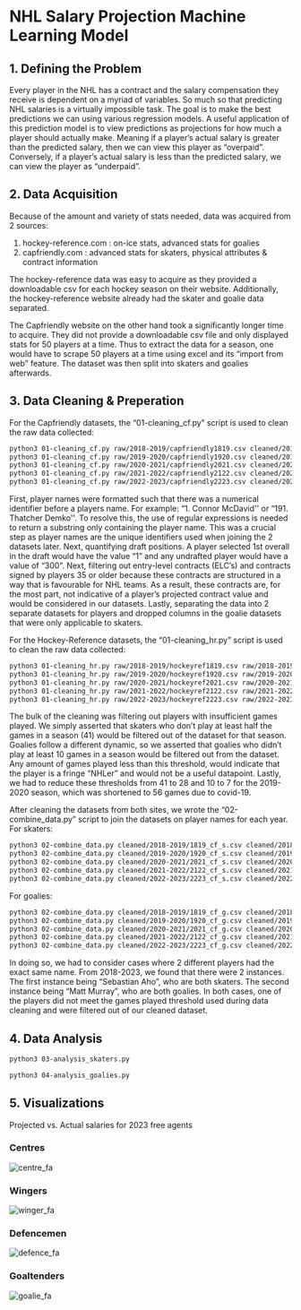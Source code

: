 # NHL Salary Projection Machine Learning Model

## 1. Defining the Problem
Every player in the NHL has a contract and the salary compensation they receive is dependent on a myriad of variables. So much so that predicting NHL salaries is a virtually impossible task. The goal is to make the best predictions we can using various regression models.  A useful application of this prediction model is to view predictions as projections for how much a player should actually make. Meaning if a player’s actual salary is greater than the predicted salary, then we can view this player as “overpaid”. Conversely, if a player’s actual salary is less than the predicted salary, we can view the player as “underpaid”.



## 2. Data Acquisition
Because of the amount and variety of stats needed, data was acquired from 2 sources:
1) hockey-reference.com : on-ice stats, advanced stats for goalies
2) capfriendly.com : advanced stats for skaters, physical attributes & contract information

The hockey-reference data was easy to acquire as they provided a downloadable csv for each hockey season on their website. Additionally, the hockey-reference website already had the skater and goalie data separated. 

The Capfriendly website on the other hand took a significantly longer time to acquire. They did not provide a downloadable csv file and only displayed stats for 50 players at a time. Thus to extract the data for a season, one would have to scrape 50 players at a time using excel and its “import from web” feature. The dataset was then split into skaters and goalies afterwards.



## 3. Data Cleaning & Preperation

For the Capfriendly datasets, the “01-cleaning_cf.py” script is used to clean the raw data collected:
```bash
python3 01-cleaning_cf.py raw/2018-2019/capfriendly1819.csv cleaned/2018-2019
python3 01-cleaning_cf.py raw/2019-2020/capfriendly1920.csv cleaned/2019-2020
python3 01-cleaning_cf.py raw/2020-2021/capfriendly2021.csv cleaned/2020-2021
python3 01-cleaning_cf.py raw/2021-2022/capfriendly2122.csv cleaned/2021-2022
python3 01-cleaning_cf.py raw/2022-2023/capfriendly2223.csv cleaned/2022-2023
```
First, player names were formatted such that there was a numerical identifier before a players name. For example: “1. Connor McDavid'' or “191. Thatcher Demko''. To resolve this, the use of regular expressions is needed to return a substring only containing the player name. This was a crucial step as player names are the unique identifiers used when joining the 2 datasets later. Next, quantifying draft positions. A player selected 1st overall in the draft would have the value “1” and any undrafted player would have a value of “300”. Next, filtering out entry-level contracts (ELC’s) and contracts signed by players 35 or older because these contracts are structured in a way that is favourable for NHL teams. As a result, these contracts are, for the most part, not indicative of a player’s projected contract value and would be considered in our datasets. Lastly, separating the data into 2 separate datasets for players and dropped columns in the goalie datasets that were only applicable to skaters.

For the Hockey-Reference datasets, the “01-cleaning_hr.py” script is used to clean the raw data collected:
```bash
python3 01-cleaning_hr.py raw/2018-2019/hockeyref1819.csv raw/2018-2019/hockeyref_goalie1819.csv cleaned/2018-2019
python3 01-cleaning_hr.py raw/2019-2020/hockeyref1920.csv raw/2019-2020/hockeyref_goalie1920.csv cleaned/2019-2020
python3 01-cleaning_hr.py raw/2020-2021/hockeyref2021.csv raw/2020-2021/hockeyref_goalie2021.csv cleaned/2020-2021
python3 01-cleaning_hr.py raw/2021-2022/hockeyref2122.csv raw/2021-2022/hockeyref_goalie2122.csv cleaned/2021-2022
python3 01-cleaning_hr.py raw/2022-2023/hockeyref2223.csv raw/2022-2023/hockeyref_goalie2223.csv cleaned/2022-2023
```
The bulk of the cleaning was filtering out players with insufficient games played. We simply asserted that skaters who don’t play at least half the games in a season (41) would be filtered out of the dataset for that season. Goalies follow a different dynamic, so we asserted that goalies who didn’t play at least 10 games in a season would be filtered out from the dataset. Any amount of games played less than this threshold, would indicate that the player is a fringe “NHLer” and would not be a useful datapoint. Lastly, we had to reduce these thresholds from 41 to 28 and 10 to 7 for the 2019-2020 season, which was shortened to 56 games due to covid-19.

After cleaning the datasets from both sites, we wrote the “02-combine_data.py” script to join the datasets on player names for each year. 
For skaters:
```bash
python3 02-combine_data.py cleaned/2018-2019/1819_cf_s.csv cleaned/2018-2019/1819_hr_s.csv combined
python3 02-combine_data.py cleaned/2019-2020/1920_cf_s.csv cleaned/2019-2020/1920_hr_s.csv combined
python3 02-combine_data.py cleaned/2020-2021/2021_cf_s.csv cleaned/2020-2021/2021_hr_s.csv combined
python3 02-combine_data.py cleaned/2021-2022/2122_cf_s.csv cleaned/2021-2022/2122_hr_s.csv combined
python3 02-combine_data.py cleaned/2022-2023/2223_cf_s.csv cleaned/2022-2023/2223_hr_s.csv combined
```
For goalies:
```bash
python3 02-combine_data.py cleaned/2018-2019/1819_cf_g.csv cleaned/2018-2019/1819_hr_g.csv combined
python3 02-combine_data.py cleaned/2019-2020/1920_cf_g.csv cleaned/2019-2020/1920_hr_g.csv combined
python3 02-combine_data.py cleaned/2020-2021/2021_cf_g.csv cleaned/2020-2021/2021_hr_g.csv combined
python3 02-combine_data.py cleaned/2021-2022/2122_cf_g.csv cleaned/2021-2022/2122_hr_g.csv combined
python3 02-combine_data.py cleaned/2022-2023/2223_cf_g.csv cleaned/2022-2023/2223_hr_g.csv combined
```
In doing so, we had to consider cases where 2 different players had the exact same name. From 2018-2023, we found that there were 2 instances. The first instance being “Sebastian Aho”, who are both skaters. The second instance being “Matt Murray”, who are both goalies. In both cases, one of the players did not meet the games played threshold used during data cleaning and were filtered out of our cleaned dataset. 



## 4. Data Analysis
```bash
python3 03-analysis_skaters.py
```

```bash
python3 04-analysis_goalies.py
```



## 5. Visualizations

Projected vs. Actual salaries for 2023 free agents

### Centres
![centre_fa](https://github.com/jeffre-h/NHL_Salary_Projection_Machine_Learning_Model/assets/104662025/7169ad8c-775b-4258-b531-66ae22bdfd27)

### Wingers
![winger_fa](https://github.com/jeffre-h/NHL_Salary_Projection_Machine_Learning_Model/assets/104662025/9d5814f1-716e-435d-b4fc-71ba0ab4c683)

### Defencemen
![defence_fa](https://github.com/jeffre-h/NHL_Salary_Projection_Machine_Learning_Model/assets/104662025/f1c145bd-4ff3-412e-888c-9bb66bad4c01)

### Goaltenders
![goalie_fa](https://github.com/jeffre-h/NHL_Salary_Projection_Machine_Learning_Model/assets/104662025/c8e2c86d-0dc6-40fd-bfcb-f774d22456aa)
